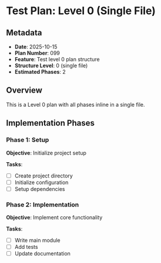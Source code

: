 # Test Plan: Level 0 (Single File)

## Metadata
- **Date**: 2025-10-15
- **Plan Number**: 099
- **Feature**: Test level 0 plan structure
- **Structure Level**: 0 (single file)
- **Estimated Phases**: 2

## Overview

This is a Level 0 plan with all phases inline in a single file.

## Implementation Phases

### Phase 1: Setup

**Objective**: Initialize project setup

**Tasks**:
- [ ] Create project directory
- [ ] Initialize configuration
- [ ] Setup dependencies

### Phase 2: Implementation

**Objective**: Implement core functionality

**Tasks**:
- [ ] Write main module
- [ ] Add tests
- [ ] Update documentation
